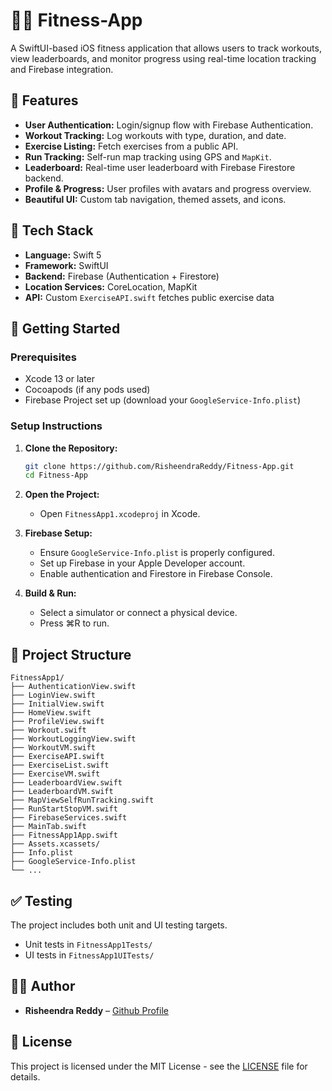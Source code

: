 # 🏋️‍♂️ Fitness-App

A SwiftUI-based iOS fitness application that allows users to track workouts, view leaderboards, and monitor progress using real-time location tracking and Firebase integration.

## 📱 Features

- **User Authentication:** Login/signup flow with Firebase Authentication.
- **Workout Tracking:** Log workouts with type, duration, and date.
- **Exercise Listing:** Fetch exercises from a public API.
- **Run Tracking:** Self-run map tracking using GPS and `MapKit`.
- **Leaderboard:** Real-time user leaderboard with Firebase Firestore backend.
- **Profile & Progress:** User profiles with avatars and progress overview.
- **Beautiful UI:** Custom tab navigation, themed assets, and icons.

## 🧱 Tech Stack

- **Language:** Swift 5
- **Framework:** SwiftUI
- **Backend:** Firebase (Authentication + Firestore)
- **Location Services:** CoreLocation, MapKit
- **API:** Custom `ExerciseAPI.swift` fetches public exercise data

## 🚀 Getting Started

### Prerequisites

- Xcode 13 or later
- Cocoapods (if any pods used)
- Firebase Project set up (download your `GoogleService-Info.plist`)

### Setup Instructions

1. **Clone the Repository:**
   ```bash
   git clone https://github.com/RisheendraReddy/Fitness-App.git
   cd Fitness-App
   ```

2. **Open the Project:**
   - Open `FitnessApp1.xcodeproj` in Xcode.

3. **Firebase Setup:**
   - Ensure `GoogleService-Info.plist` is properly configured.
   - Set up Firebase in your Apple Developer account.
   - Enable authentication and Firestore in Firebase Console.

4. **Build & Run:**
   - Select a simulator or connect a physical device.
   - Press ⌘R to run.

## 📂 Project Structure

```
FitnessApp1/
├── AuthenticationView.swift
├── LoginView.swift
├── InitialView.swift
├── HomeView.swift
├── ProfileView.swift
├── Workout.swift
├── WorkoutLoggingView.swift
├── WorkoutVM.swift
├── ExerciseAPI.swift
├── ExerciseList.swift
├── ExerciseVM.swift
├── LeaderboardView.swift
├── LeaderboardVM.swift
├── MapViewSelfRunTracking.swift
├── RunStartStopVM.swift
├── FirebaseServices.swift
├── MainTab.swift
├── FitnessApp1App.swift
├── Assets.xcassets/
├── Info.plist
├── GoogleService-Info.plist
└── ...
```

## ✅ Testing

The project includes both unit and UI testing targets.

- Unit tests in `FitnessApp1Tests/`
- UI tests in `FitnessApp1UITests/`

## 👨‍💼 Author

- **Risheendra Reddy** – [Github Profile](https://github.com/RisheendraReddy)

## 📜 License

This project is licensed under the MIT License - see the [LICENSE](LICENSE) file for details.
